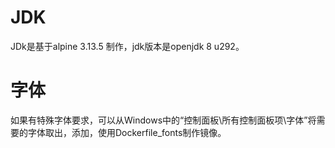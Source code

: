 # JDK

JDk是基于alpine 3.13.5 制作，jdk版本是openjdk 8 u292。

# 字体

如果有特殊字体要求，可以从Windows中的“控制面板\所有控制面板项\字体”将需要的字体取出，添加，使用Dockerfile_fonts制作镜像。

